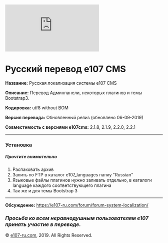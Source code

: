 [![N|Solid](https://e107-ru.com/thumb.php?src=e_MEDIA_IMAGE%2F2018-04%2Flogo2.png&w=0&h=150)](https://e107-ru.com)

# Русский перевод e107 CMS

**Название:**		Русская локализация системы e107 CMS

**Описание:**		Перевод Админпанели, некоторых плагинов и темы Bootstrap3.

**Кодировка:**		utf8 without BOM

**Версия перевода:**	Обновленный релиз (обновлено 06-09-2019)

**Совместимость с версиями e107cms:**		2.1.8, 2.1.9, 2.2.0, 2.2.1

----

### Установка

##### Прочтите внимательно
1. Распаковать архив
2. Залить по FTP в каталог e107_languages папку "Russian"   
3. Языковые файлы плагинов нужно заливать отдельно, в каталоги language каждого соответствующего плагина
4. Так же и для темы Bootstrap 3

----

**Обсуждение:**         https://e107-ru.com/forum/forum-system-localization/

### ***Просьба ко всем неравнодушным пользователям e107 принять участие в переводе.***


© [e107-ru.com](https://e107-ru.com), 2019. All Rights Reserved.
